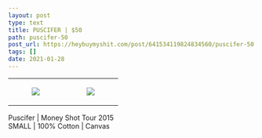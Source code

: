 ```yaml
---
layout: post
type: text
title: PUSCIFER | $50
path: puscifer-50
post_url: https://heybuymyshit.com/post/641534119824834560/puscifer-50
tags: []
date: 2021-01-28
---
```




<table style="width:100%;"><tr><td style="vertical-align:top;">
      <figure class="tmblr-full" data-orig-height="2048" data-orig-width="1365" data-orig-src="https://concertshirts.netlify.app/shirts/0419/0419-01.jpg"><img src="https://64.media.tumblr.com/4528ae01884655406d1863d08690eb2e/6cdc5a4de0e073d4-2c/s540x810/ebbad0c0452e1488001e8b7daf084ea27976bb5f.jpg" data-orig-height="2048" data-orig-width="1365" data-orig-src="https://concertshirts.netlify.app/shirts/0419/0419-01.jpg"/></figure></td>
    <td style="vertical-align:top;">
      <figure class="tmblr-full" data-orig-height="2048" data-orig-width="1365" data-orig-src="https://concertshirts.netlify.app/shirts/0419/0419-02.jpg"><img src="https://64.media.tumblr.com/c529c0b885c29abd4a7c1a52e78b3cba/6cdc5a4de0e073d4-45/s540x810/98f843826cdedc9d4448a077dce75a850b165c7d.jpg" data-orig-height="2048" data-orig-width="1365" data-orig-src="https://concertshirts.netlify.app/shirts/0419/0419-02.jpg"/></figure></td>
  </tr></table><p>
  Puscifer | Money Shot Tour 2015<br/>SMALL | 100% Cotton | Canvas
</p>
